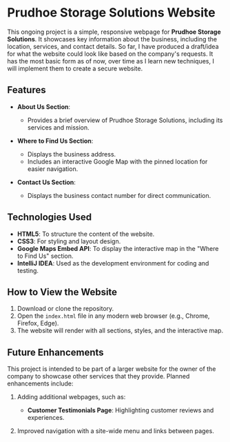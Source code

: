# Prudhoe Storage Solutions Website

This ongoing project is a simple, responsive webpage for **Prudhoe Storage Solutions**. It showcases key information about the business, including the location, services, and contact details. So far, I have produced a draft/idea for what the website could look like based on the company's requests. It has the most basic form as of now, over time as I learn new techniques, I will implement them to create a secure website. 

## Features

- **About Us Section**:
  - Provides a brief overview of Prudhoe Storage Solutions, including its services and mission.
  
- **Where to Find Us Section**:
  - Displays the business address.
  - Includes an interactive Google Map with the pinned location for easier navigation.

- **Contact Us Section**:
  - Displays the business contact number for direct communication.

## Technologies Used

- **HTML5**: To structure the content of the website.
- **CSS3**: For styling and layout design.
- **Google Maps Embed API**: To display the interactive map in the "Where to Find Us" section.
- **IntelliJ IDEA**: Used as the development environment for coding and testing.

## How to View the Website

1. Download or clone the repository.
2. Open the `index.html` file in any modern web browser (e.g., Chrome, Firefox, Edge).
3. The website will render with all sections, styles, and the interactive map.

## Future Enhancements

This project is intended to be part of a larger website for the owner of the company to showcase other services that they provide. Planned enhancements include:

1. Adding additional webpages, such as:
   - **Customer Testimonials Page**: Highlighting customer reviews and experiences.

2. Improved navigation with a site-wide menu and links between pages.


